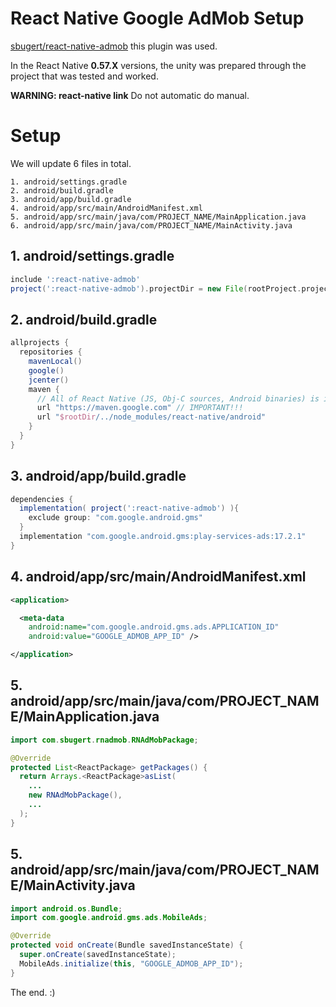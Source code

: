 # React Native Google AdMob Setup

[sbugert/react-native-admob](https://github.com/sbugert/react-native-admob) this plugin was used.

In the React Native **0.57.X** versions, the unity was prepared through the project that was tested and worked.

**WARNING: react-native link** Do not automatic do manual.

# Setup

We will update 6 files in total.

```
1. android/settings.gradle
2. android/build.gradle
3. android/app/build.gradle
4. android/app/src/main/AndroidManifest.xml
5. android/app/src/main/java/com/PROJECT_NAME/MainApplication.java
6. android/app/src/main/java/com/PROJECT_NAME/MainActivity.java
```

## 1. android/settings.gradle

```gradle
include ':react-native-admob'
project(':react-native-admob').projectDir = new File(rootProject.projectDir, '../node_modules/react-native-admob/android')
```

## 2. android/build.gradle

```gradle
allprojects {
  repositories {
    mavenLocal()
    google()
    jcenter()
    maven {
      // All of React Native (JS, Obj-C sources, Android binaries) is installed from npm
      url "https://maven.google.com" // IMPORTANT!!!
      url "$rootDir/../node_modules/react-native/android"
    }
  }
}
```

## 3. android/app/build.gradle

```gradle
dependencies {
  implementation( project(':react-native-admob') ){
    exclude group: "com.google.android.gms"
  }
  implementation "com.google.android.gms:play-services-ads:17.2.1"
}
```

## 4. android/app/src/main/AndroidManifest.xml

```xml
<application>

  <meta-data
    android:name="com.google.android.gms.ads.APPLICATION_ID"
    android:value="GOOGLE_ADMOB_APP_ID" />

</application>
```

## 5. android/app/src/main/java/com/PROJECT_NAME/MainApplication.java

```java
import com.sbugert.rnadmob.RNAdMobPackage;

@Override
protected List<ReactPackage> getPackages() {
  return Arrays.<ReactPackage>asList(
    ...
    new RNAdMobPackage(),
    ...
  );
}
```

## 5. android/app/src/main/java/com/PROJECT_NAME/MainActivity.java

```java
import android.os.Bundle;
import com.google.android.gms.ads.MobileAds;

@Override
protected void onCreate(Bundle savedInstanceState) {
  super.onCreate(savedInstanceState);
  MobileAds.initialize(this, "GOOGLE_ADMOB_APP_ID");
}
```

The end. :)
